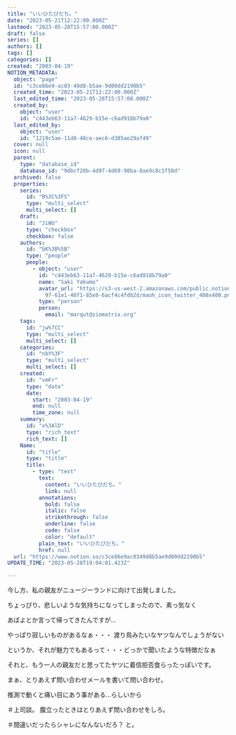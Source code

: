 ```yaml
---
title: "いいひたびだち。"
date: "2023-05-21T12:22:00.000Z"
lastmod: "2023-05-28T15:57:00.000Z"
draft: false
series: []
authors: []
tags: []
categories: []
created: "2003-04-19"
NOTION_METADATA:
  object: "page"
  id: "c3ce86e9-ac03-49d8-b5ae-9d00dd2190b5"
  created_time: "2023-05-21T12:22:00.000Z"
  last_edited_time: "2023-05-28T15:57:00.000Z"
  created_by:
    object: "user"
    id: "c443eb63-11a7-4629-b15e-c6ad918b79a0"
  last_edited_by:
    object: "user"
    id: "1219c5ae-11d8-48ce-aec6-d385ae29af49"
  cover: null
  icon: null
  parent:
    type: "database_id"
    database_id: "9dbcf20b-4d97-4d69-98ba-8ae9c8c1f58d"
  archived: false
  properties:
    series:
      id: "B%3C%3FS"
      type: "multi_select"
      multi_select: []
    draft:
      id: "JiWU"
      type: "checkbox"
      checkbox: false
    authors:
      id: "bK%3B%5B"
      type: "people"
      people:
        - object: "user"
          id: "c443eb63-11a7-4629-b15e-c6ad918b79a0"
          name: "Saki Yakumo"
          avatar_url: "https://s3-us-west-2.amazonaws.com/public.notion-static.com/3ad1c4\
            97-61e1-48f1-85e8-6acf4c4fdb2d/maoh_icon_twitter_400x400.png"
          type: "person"
          person:
            email: "marqut@ziomatrix.org"
    tags:
      id: "jw%7CC"
      type: "multi_select"
      multi_select: []
    categories:
      id: "nbY%3F"
      type: "multi_select"
      multi_select: []
    created:
      id: "vmFr"
      type: "date"
      date:
        start: "2003-04-19"
        end: null
        time_zone: null
    summary:
      id: "x%3AlD"
      type: "rich_text"
      rich_text: []
    Name:
      id: "title"
      type: "title"
      title:
        - type: "text"
          text:
            content: "いいひたびだち。"
            link: null
          annotations:
            bold: false
            italic: false
            strikethrough: false
            underline: false
            code: false
            color: "default"
          plain_text: "いいひたびだち。"
          href: null
  url: "https://www.notion.so/c3ce86e9ac0349d8b5ae9d00dd2190b5"
UPDATE_TIME: "2023-05-28T19:04:01.423Z"

---
```

<link rel="stylesheet" href="https://cdn.jsdelivr.net/npm/katex@0.16.2/dist/katex.min.css" integrity="sha384-bYdxxUwYipFNohQlHt0bjN/LCpueqWz13HufFEV1SUatKs1cm4L6fFgCi1jT643X" crossorigin="anonymous">


今し方、私の親友がニュージーランドに向けて出発しました。


ちょっぴり、悲しいような気持ちになってしまったので、素っ気なく


あばよとか言って帰ってきたんですが…


やっぱり寂しいものがあるなぁ・・・ 渡り鳥みたいなヤツなんでしょうがない


というか、それが魅力でもあるって・・・どっかで聞いたような特徴だなぁ


それと、もう一人の親友だと思ってたヤツに着信拒否食らったっぽいです。


まぁ、とりあえず問い合わせメールを書いて問い合わせ。


推測で動くと痛い目にあう事がある…らしいから


＃上司談。 腹立ったときはとりあえず問い合わせをしろ。


＃間違いだったらシャレになんないだろ？ と。

